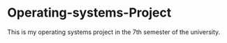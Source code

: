 # Operating-systems-Project
This is my operating systems project in the 7th semester of the university.
